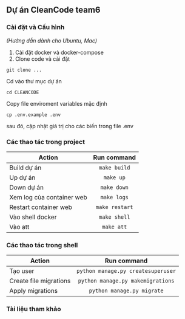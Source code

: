 ## Dự án CleanCode team6

### Cài đặt và Cấu hình  
_(Hướng dẫn dành cho Ubuntu, Mac)_  
1. Cài đặt docker và docker-compose  
2. Clone code và cài đặt  
``` 
git clone ...
```
Cd vào thư mục dự án
``` 
cd CLEANCODE
```
Copy file enviroment variables mặc định
``` 
cp .env.example .env
```
sau đó, cập nhật giá trị cho các biến trong file .env  


### Các thao tác trong project
| Action | Run command |
| --------------------- |:--------------:|
| Build dự án   |```make build```|
| Up dự án      |```make up```|
| Down dự án      |```make down```|
| Xem log của container web |```make logs```|
| Restart container web |```make restart```|
| Vào shell docker  |```make shell```|
| Vào att  |```make att```|



### Các thao tác trong shell
| Action | Run command |
| --------------------- |:--------------:|
| Tạo user        |```python manage.py createsuperuser``` |
| Create file migrations    |```python manage.py makemigrations```  |
| Apply migrations          |```python manage.py migrate```  |


### Tài liệu tham khảo
